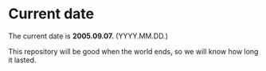 # Current date

The current date is **2005.09.07.** (YYYY.MM.DD.)

This repository will be good when the world ends, so we will know how long it lasted.